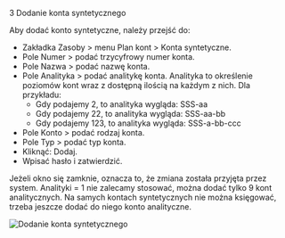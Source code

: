 3 Dodanie konta syntetycznego

Aby dodać konto syntetyczne, należy przejść do:

- Zakładka Zasoby > menu Plan kont > Konta syntetyczne.
- Pole Numer > podać trzycyfrowy numer konta.
- Pole Nazwa > podać nazwę konta.
- Pole Analityka > podać analitykę konta. Analityka to określenie poziomów kont wraz z dostępną ilością na każdym z nich. Dla przykładu:
  - Gdy podajemy 2, to analityka wygląda: SSS-aa
  - Gdy podajemy 22, to analityka wygląda: SSS-aa-bb
  - Gdy podajemy 123, to analityka wygląda: SSS-a-bb-ccc
- Pole Konto > podać rodzaj konta.
- Pole Typ > podać typ konta.
- Kliknąć: Dodaj.
- Wpisać hasło i zatwierdzić.

Jeżeli okno się zamknie, oznacza to, że zmiana została przyjęta przez system. Analityki = 1 nie zalecamy stosować, można dodać tylko 9 kont analitycznych. Na samych kontach syntetycznych nie można księgować, trzeba jeszcze dodać do niego konto analityczne.

![Dodanie konta syntetycznego](dodaniekontasynt.gif)